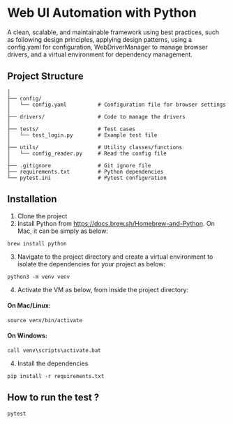 # Web UI Automation with Python

A clean, scalable, and maintainable framework using best practices, such as following design principles, applying design patterns, using a config.yaml for configuration, WebDriverManager to manage browser drivers, and a virtual environment for dependency management.

## Project Structure

```
│
├── config/
│   └── config.yaml          # Configuration file for browser settings
│
├── drivers/                 # Code to manage the drivers
│
├── tests/                   # Test cases
│   └── test_login.py        # Example test file
│
├── utils/                   # Utility classes/functions
│   └── config_reader.py     # Read the config file
│
├── .gitignore               # Git ignore file
├── requirements.txt         # Python dependencies
└── pytest.ini               # Pytest configuration
```

## Installation
1. Clone the project
2. Install Python from https://docs.brew.sh/Homebrew-and-Python. On Mac, it can be simply as below:

```
brew install python
```
3. Navigate to the project directory and create a virtual environment to isolate the dependencies for your project as below:

```
python3 -m venv venv
```

4. Activate the VM as below, from inside the project directory:

#### On Mac/Linux:
```
source venv/bin/activate
```

#### On Windows:
```
call venv\scripts\activate.bat
```

4. Install the dependencies
```
pip install -r requirements.txt
```

## How to run the test ?
```
pytest
```


